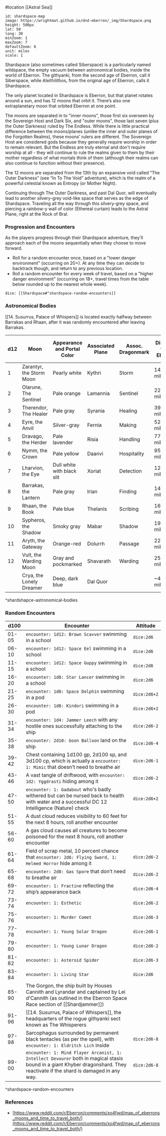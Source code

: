  #location [[Astral Sea]]

```leaflet
id: shardspace-map
image: https://wrightmat.github.io/dnd-eberron/_img/Shardspace.png
height: 500px
lat: 50
long: 30
minZoom: 1
maxZoom: 7
defaultZoom: 6
unit: miles
scale: 1
```

Shardspace (also sometimes called Siberspace) is a particularly named wildspace, the empty vacuum between astronomical bodies, inside the world of Eberron. The githyanki, from the second age of Eberron, call it Siberspace, while Aleithilithos, from the original age of Eberron, calls it Shardspace.

The only planet located in Shardspace is Eberron, but that planet rotates around a sun, and has 12 moons that orbit it. There’s also one extraplanetary moon that orbited Eberron at one point.

The moons are separated in to "inner moons", those first six overseen by the Sovereign Host and Dark Six, and "outer moons", those last seven (plus the Outer Darkness) ruled by The Endless. While there is little practical difference between the moons/planes (unlike the inner and outer planes of the Forgotten Realms), these moons' rulers are different. The Sovereign Host are considered gods because they generally require worship in order to remain relevant. But the Endless are truly eternal and don't require worship at all - they will continue to rule the realms given to them by their mother regardless of what mortals think of them (although their realms can also continue to function without their presence).

The 12 moons are separated from the 13th by an expansive void called “The Outer Darkness” (see “In To The Void” adventure), which is the realm of a powerful celestial known as Entropy (or Mother Night).

Continuing through The Outer Darkness, and past Dal Quor, will eventually lead to another silvery-grey void-like space that serves as the edge of Shardspace. Traveling all the way through this silvery-grey space, and piercing a rainbow-y wall of color (Ethereal curtain) leads to the Astral Plane, right at the Rock of Bral.

### Progression and Encounters

As the players progress through their Shardspace adventure, they'll approach each of the moons sequentially when they choose to move forward.
* Roll for a random encounter once, based on a "lower danger environment" (occurring on 20+).
At any time they can decide to backtrack though, and return to any previous location.
* Roll a random encounter for every week of travel, based on a "higher danger environment" (occurring on 18+, travel times from the table below rounded up to the nearest whole week).

`dice: [[Shardspace#^shardspace-random-encounters]]`

### Astronomical Bodies

[[14. Susurrus, Palace of Whispers]] is located exactly halfway between Barrakas and Rhaan, after it was randomly encountered after leaving Barrakas.

| d12 | Moon                     | Appearance and Portal Color | Associated Plane | Assoc. Dragonmark | Distance from Eberron | Travel Time from Eberron |
| --- | ------------------------ | --------------------------- | ---------------- | ----------------- | --------------------- | ------------------------ |
| 1   | Zarantyr, the Storm Moon | Pearly white                | Kythri           | Storm             | 14,300 miles          | 2 days                   |
| 2   | Olarune, The Sentinel    | Pale orange                 | Lamannia         | Sentinel          | 22,500 miles          | 3.75 days                |
| 3   | Therendor, The Healer    | Pale gray                   | Syrania          | Healing           | 39,000 miles          | 6.5 days                 |
| 4   | Eyre, the Anvil          | Silver-gray                 | Fernia           | Making            | 52,000 miles          | 8.6 days                 |
| 5   | Dravago, the Herder      | Pale lavender               | Risia            | Handling          | 77,500 miles          | 12.9 days                |
| 6   | Nymm, the Crown          | Pale yellow                 | Daanvi           | Hospitality       | 95,000 miles          | 15.8 days                |
| 7   | Lharvion, the Eye        | Dull white with black slit  | Xoriat           | Detection         | 125,000 miles         | 20.8 days                |
| 8   | Barrakas, the Lantern    | Pale gray                   | Irian            | Finding           | 144,000 miles         | 24 days                  |
| 9   | Rhaan, the Book          | Pale blue                   | Thelanis         | Scribing          | 168,000 miles         | 28 days                  |
| 10  | Sypheros, the Shadow     | Smoky gray                  | Mabar            | Shadow            | 193,000 miles         | 32 days                  |
| 11  | Aryth, the Gateway       | Orange-red                  | Dolurrh          | Passage           | 221,000 miles         | 36.8 days                |
| 12  | Vult, the Warding Moon   | Gray and pockmarked         | Shavarath        | Warding           | 252,000 miles         | 42 days                  |
|     | Crya, the Lonely Dreamer | Deep, dark blue             | Dal Quor         |                   | ~400,000 miles        | 66.6 days                |
^shardshapce-astronomical-bodies

### Random Encounters

| d100  | Encounter                                                                                                                                    | Attitude     |
| ----- | -------------------------------------------------------------------------------------------------------------------------------------------- | ------------ |
| 01-05 | `encounter: 1d12: Brown Scavver` swimming in a school                                                                                        | `dice:2d6`   |
| 06-10 | `encounter: 1d12: Space Eel` swimming in a school                                                                                            | `dice:2d6`   |
| 11-15 | `encounter: 1d12: Space Guppy` swimming in a school                                                                                          | `dice:2d6`   |
| 16-20 | `encounter: 1d8: Star Lancer` swimming in a school                                                                                           | `dice:2d6`   |
| 21-25 | `encounter: 1d8: Space Dolphin` swimming in a pod                                                                                            | `dice:2d6+2` |
| 26-30 | `encounter: 1d8: Kindori` swimming in a pod                                                                                                  | `dice:2d6+2` |
| 31-34 | `encounter: 1d4: Jammer Leech` with any hostile ones successfully attaching to the ship                                                      | `dice:2d6-2` |
| 35-38 | `encounter: 2d10: Goon Balloon` land on the ship                                                                                             | `dice:2d6-4` |
| 39-42 | Chest containing 1d100 gp, 2d100 sp, and 3d100 cp, which is actually a `encounter: 1: Mimic` that doesn’t need to breathe air                | `dice:2d6-1` |
| 43-46 | A vast tangle of driftwood, with `encounter: 1d2: Yggdrasti` hiding among it                                                                 | `dice:2d6-2` |
| 47-50 | `encounter: 1: Gadabout` who's badly withered but can be nursed back to health with water and a successful DC 12 Intelligence (Nature) check | `dice:2d6+2` |
| 51-55 | A dust cloud reduces visibility to 60 feet for the next 8 hours, roll another encounter                                                      |              |
| 56-60 | A gas cloud causes all creatures to become poisoned for the next 8 hours, roll another encounter                                             |              |
| 61-64 | Field of scrap metal, 10 percent chance that `encounter: 2d6: Flying Sword, 1: Helmed Horror` hide among it                                  | `dice:2d6-2` |
| 65-68 | `encounter: 2d8: Gas Spore` that don’t need to breathe air                                                                                   | `dice:2d6-2` |
| 69-72 | `encounter: 1: Fractine` reflecting the ship’s appearance back                                                                               | `dice:2d6-4` |
| 73-74 | `encounter: 1: Esthetic`                                                                                                                     | `dice:2d6-2` |
| 75-76 | `encounter: 1: Murder Comet`                                                                                                                 | `dice:2d6-3` |
| 77-78 | `encounter: 1: Young Solar Dragon`                                                                                                           | `dice:2d6-1` |
| 79-80 | `encounter: 1: Young Lunar Dragon`                                                                                                           | `dice:2d6-2` |
| 81-82 | `encounter: 1: Asteroid Spider`                                                                                                              | `dice:2d6-3` |
| 83-84 | `encounter: 1: Living Star`                                                                                                                  | `dice:2d6`   |
| 85-90 | The Gorgon, the ship built by Houses Cannith and Lyrandar and captained by Lei d'Cannith (as outlined in the Eberron Space Race section of [[Shardjammer]]) |              |
| 91-96 | [[14. Susurrus, Palace of Whispers]], the headquarters of the rogue githyanki sect known as The Whisperers                                   |              |
| 97-98 | Sarcophagus surrounded by permanent black tentacles (as per the spell), with `encounter: 1: Eldritch Lich` inside                            | `dice:2d6-8` |
| 99-00 | `encounter: 1: Mind Flayer Arcanist, 1: Intellect Devourer` both in magical stasis bound in a giant Khyber dragonshard. They reactivate if the shard is damaged in any way. | `dice:2d6-8` |
^shardspace-random-encounters

### References

* [https://www.reddit.com/r/Eberron/comments/xo4fwd/map_of_eberrons_moons_and_time_to_travel_both/](https://www.reddit.com/r/Eberron/comments/xo4fwd/map_of_eberrons_moons_and_time_to_travel_both/)

